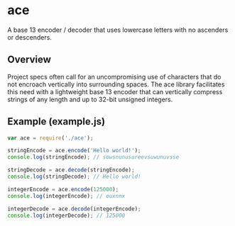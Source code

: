 # ace
A base 13 encoder / decoder that uses lowercase letters with no ascenders or descenders.

## Overview
Project specs often call for an uncompromising use of characters that do not encroach vertically into surrounding spaces. The ace library facilitates this need with a lightweight base 13 encoder that can vertically compress strings of any length and up to 32-bit unsigned integers.

## Example (example.js)

```javascript
var ace = require('./ace');

stringEncode = ace.encode('Hello world!');
console.log(stringEncode); // sowsnunusureevsuwunuvsse

stringDecode = ace.decode(stringEncode);
console.log(stringDecode); // Hello world!

integerEncode = ace.encode(125000);
console.log(integerEncode); // ouxnnx

integerDecode = ace.decode(integerEncode);
console.log(integerDecode); // 125000
```